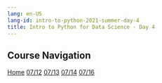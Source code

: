 ```yaml
---
lang: en-US
lang-id: intro-to-python-2021-summer-day-4
title: Intro to Python for Data Science - Day 4
---
```


## Course Navigation

<div id="access-tags">
    <div class="d-flex flex-wrap mt-3 mb-1 mr-3">
        <a class="post-tag" href="{{ site.baseurl }}{% link _teaching/intro-to-python-2021S/home.md %}">Home</a>
        <a class="post-tag" href="{{ site.baseurl }}{% link _teaching/intro-to-python-2021S/day1.md %}">07/12</a>
        <a class="post-tag" href="{{ site.baseurl }}{% link _teaching/intro-to-python-2021S/day2.md %}">07/13</a>
        <a class="post-tag" href="{{ site.baseurl }}{% link _teaching/intro-to-python-2021S/day3.md %}">07/14</a>
        <a class="post-tag" href="{{ site.baseurl }}{% link _teaching/intro-to-python-2021S/day5.md %}">07/16</a>
    </div>
</div>